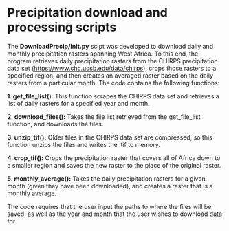 # Precipitation download and processing scripts

The **DownloadPrecip/__init__.py** scipt was developed to download daily and monthly precipitation rasters spanning West Africa. To this end, the program retrieves daily precipitation rasters from the CHIRPS precipitation data set (https://www.chc.ucsb.edu/data/chirps), crops those rasters to a specified region, and then creates an averaged raster based on the daily rasters from a particular month. The code contains the following functions:

**1. get_file_list():** This function scrapes the CHIRPS data set and retrieves a list of daily rasters for a specified year and month.

**2. download_files():** Takes the file list retrieved from the get_file_list function, and downloads the files.

**3. unzip_tif():** Older files in the CHIRPS data set are compressed, so this function unzips the files and writes the .tif to memory.

**4. crop_tif():** Crops the precipitation raster that covers all of Africa down to a smaller region and saves the new raster to the place of the original raster.

**5. monthly_average():** Takes the daily precipitation rasters for a given month (given they have been downloaded), and creates a raster that is a monthly average.

The code requires that the user input the paths to where the files will be saved, as well as the year and month that the user wishes to download data for. 
